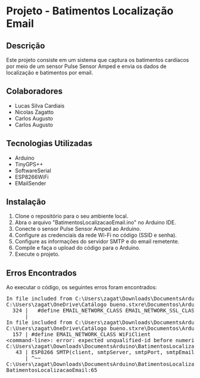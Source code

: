 <!DOCTYPE html>
<html>

<head>
  <title>Projeto - Batimentos Localização Email</title>
</head>

<body>
  <h1>Projeto - Batimentos Localização Email</h1>
  <h2>Descrição</h2>
  <p>Este projeto consiste em um sistema que captura os batimentos cardíacos por meio de um sensor Pulse Sensor Amped e envia os dados de localização e batimentos por email.</p>

  <h2>Colaboradores</h2>
  <ul>
    <li>Lucas Silva Cardiais</li>
    <li>Nicolas Zagatto</li>
    <li>Carlos Augusto</li>
    <li>Carlos Augusto</li>
  </ul>

  <h2>Tecnologias Utilizadas</h2>
  <ul>
    <li>Arduino</li>
    <li>TinyGPS++</li>
    <li>SoftwareSerial</li>
    <li>ESP8266WiFi</li>
    <li>EMailSender</li>
  </ul>

  <h2>Instalação</h2>
  <ol>
    <li>Clone o repositório para o seu ambiente local.</li>
    <li>Abra o arquivo "BatimentosLocalizacaoEmail.ino" no Arduino IDE.</li>
    <li>Conecte o sensor Pulse Sensor Amped ao Arduino.</li>
    <li>Configure as credenciais da rede Wi-Fi no código (SSID e senha).</li>
    <li>Configure as informações do servidor SMTP e do email remetente.</li>
    <li>Compile e faça o upload do código para o Arduino.</li>
    <li>Execute o projeto.</li>
  </ol>

  <h2>Erros Encontrados</h2>
  <p>Ao executar o código, os seguintes erros foram encontrados:</p>
  <pre>
In file included from C:\Users\zagat\Downloads\DocumentsArduino\BatimentosLocalizacaoEmail\BatimentosLocalizacaoEmail.ino:4:
C:\Users\zagat\OneDrive\Catálogo bueno.stxre\Documentos\Arduino\libraries\EMailSender/EMailSender.h:324: warning: "EMAIL_NETWORK_CLASS" redefined
  324 |   #define EMAIL_NETWORK_CLASS EMAIL_NETWORK_SSL_CLASS
      | 
In file included from C:\Users\zagat\Downloads\DocumentsArduino\BatimentosLocalizacaoEmail\BatimentosLocalizacaoEmail.ino:4:
C:\Users\zagat\OneDrive\Catálogo bueno.stxre\Documentos\Arduino\libraries\EMailSender/EMailSender.h:157: note: this is the location of the previous definition
  157 | #define EMAIL_NETWORK_CLASS WiFiClient
&lt;command-line&gt;: error: expected unqualified-id before numeric constant
C:\Users\zagat\Downloads\DocumentsArduino\BatimentosLocalizacaoEmail\BatimentosLocalizacaoEmail.ino:43:1: note: in expansion of macro 'ESP8266'
   43 | ESP8266 SMTP(client, smtpServer, smtpPort, smtpEmail, smtpPassword);
      | ^~~
C:\Users\zagat\Downloads\DocumentsArduino\BatimentosLocalizacaoEmail\BatimentosLocalizacaoEmail.ino: In function 'void setup()':
BatimentosLocalizacaoEmail:65
